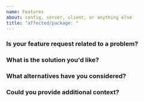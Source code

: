 ```yaml
---
name: Features
about: config, server, client, or anything else
title: "affected/package: "
---
```


<!--
Please answer these questions before submitting your issue. Thanks!
-->

### Is your feature request related to a problem?

<!--
A clear and concise description of what the problem is. Ex. I'm always frustrated when [...]
-->

### What is the solution you'd like?

<!--
A clear and concise description of what you want to happen.
-->

### What alternatives have you considered?

<!--
A clear and concise description of any alternative solutions or features you've considered.
-->

### Could you provide additional context?

<!--
Add any other context or screenshots about the feature request here.
-->
